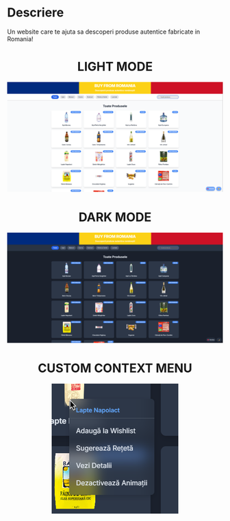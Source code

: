 # Descriere

Un website care te ajuta sa descoperi produse autentice fabricate in Romania!

<h1 align="center"><b>LIGHT MODE</b></h1>

![IMAGINE1](imagine1.png)

<h1 align="center"><b>DARK MODE</b></h1>

![IMAGINE2](imagine2.png)

<h1 align="center"><b>CUSTOM CONTEXT MENU</b></h1>

<p align="center">
  <img src="contextmenu.png" />
</p>
